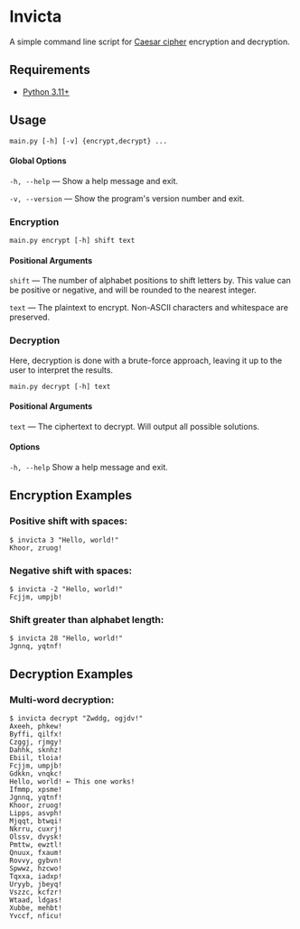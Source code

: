 
# Invicta

A simple command line script for [Caesar cipher](https://en.wikipedia.org/wiki/Caesar_cipher) encryption and decryption.

## Requirements

- [Python 3.11+](https://www.python.org/)

## Usage
```
main.py [-h] [-v] {encrypt,decrypt} ...
```

#### Global Options
`-h, --help` — Show a help message and exit.

`-v, --version` —  Show the program's version number and exit.

### Encryption
```
main.py encrypt [-h] shift text
```

#### Positional Arguments

`shift` —        The number of alphabet positions to shift letters by. This
                 value can be positive or negative, and will be rounded to the
                 nearest integer.
                 
`text` —         The plaintext to encrypt. Non-ASCII characters and whitespace
                 are preserved.

### Decryption

Here, decryption is done with a brute-force approach, leaving it up to the user to interpret the results.

```
main.py decrypt [-h] text
```
#### Positional Arguments
`text` — The ciphertext to decrypt. Will output all possible solutions.

#### Options
  `-h, --help`  Show a help message and exit.

## Encryption Examples

### Positive shift with spaces:

```
$ invicta 3 "Hello, world!"
Khoor, zruog!
```

### Negative shift with spaces:

```
$ invicta -2 "Hello, world!"
Fcjjm, umpjb!
```

### Shift greater than alphabet length:

```
$ invicta 28 "Hello, world!"
Jgnnq, yqtnf!
```

## Decryption Examples

### Multi-word decryption:
```
$ invicta decrypt "Zwddg, ogjdv!"
Axeeh, phkew!
Byffi, qilfx!
Czggj, rjmgy!
Dahhk, sknhz!
Ebiil, tloia!
Fcjjm, umpjb!
Gdkkn, vnqkc!
Hello, world! ← This one works!
Ifmmp, xpsme!
Jgnnq, yqtnf!
Khoor, zruog!
Lipps, asvph!
Mjqqt, btwqi!
Nkrru, cuxrj!
Olssv, dvysk!
Pmttw, ewztl!
Qnuux, fxaum!
Rovvy, gybvn!
Spwwz, hzcwo!
Tqxxa, iadxp!
Uryyb, jbeyq!
Vszzc, kcfzr!
Wtaad, ldgas!
Xubbe, mehbt!
Yvccf, nficu!
```

